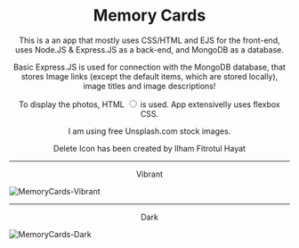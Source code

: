 <h1 align="center">Memory Cards</h1>
<p align="center">This is a an app that mostly uses CSS/HTML and EJS for the front-end, uses Node.JS & Express.JS as a back-end, and MongoDB as a database. </p>

<p align="center">Basic Express.JS is used for connection with the MongoDB database, that stores Image links (except the default items, which are stored locally), image titles and image descriptions!</p>

<p align="center">To display the photos, HTML <input type="radio"> is used. App extensivelly uses flexbox CSS.</p>

<p align="center">I am using free Unsplash.com stock images.</p>
<p align="center">Delete Icon has been created by Ilham Fitrotul Hayat</p>
<hr>
<p align="center">Vibrant</p>

![MemoryCards-Vibrant](https://github.com/NF-7/MemoryCards/assets/101887698/123d1111-6b2e-4e73-9b9b-46d67ec91670)

<hr>
<p align="center">Dark</p>

![MemoryCards-Dark](https://github.com/NF-7/MemoryCards/assets/101887698/ea75945a-9e39-4bb4-a0e6-ee70d72da433)
